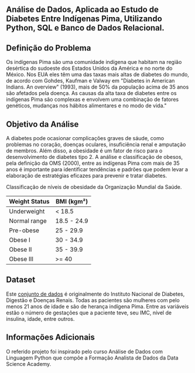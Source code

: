 ## Análise de Dados, Aplicada ao Estudo de Diabetes Entre Indígenas Pima, Utilizando Python, SQL e Banco de Dados Relacional.

## Definição do Problema
Os indígenas Pima são uma comunidade indígena que habitam na região desértica do sudoeste dos Estados Unidos da América e no norte do México. Nos EUA eles têm uma das taxas mais altas de diabetes do mundo, de acordo com Gohdes, Kaufman e Valway em "Diabetes in American Indians. An overview" (1993), mais de 50% da população acima de 35 anos são afetados pela doença. As causas da alta taxa de diabetes entre os indígenas Pima são complexas e envolvem uma combinação de fatores genéticos, mudanças nos hábitos alimentares e no modo de vida."

## Objetivo da Análise
A diabetes pode ocasionar complicações graves de sáude, como problemas no coração, doenças oculares, insuficiência renal e amputação de membros. Além disso, a obesidade é um fator de risco para o desenvolvimento de diabetes tipo 2. A análise e classificação de obesos, pela definição da OMS (2000), entre as indígenas Pima com mais de 35 anos é importante para identificar tendências e padrões que podem levar a elaboração de estratégias eficazes para prevenir e tratar diabetes. 

Classificação de níveis de obesidade da Organização Mundial da Saúde.

| Weight Status     | BMI (kgm²)  |
| ----------------- |-------------|
| Underweight       | < 18.5      |
| Normal range      | 18.5 - 24.9 |
| Pre-obese         | 25 - 29.9   |
| Obese I           | 30 - 34.9   |
| Obese II          | 35 - 39.9   |
| Obese III         | >= 40       |

## Dataset
Este [conjunto de dados](https://www.kaggle.com/datasets/uciml/pima-indians-diabetes-database) é originalmente do Instituto Nacional de Diabetes, Digestão e Doenças Renais. Todas as pacientes são mulheres com pelo menos 21 anos de idade e são de herança indígena Pima. Entre as variáveis estão o número de gestações que a paciente teve, seu IMC, nível de insulina, idade, entre outros.

## Informações Adicionais
O referido projeto foi inspirado pelo curso Análise de Dados com Linguagem Python que compôe a Formação Analista de Dados da Data Science Academy.
